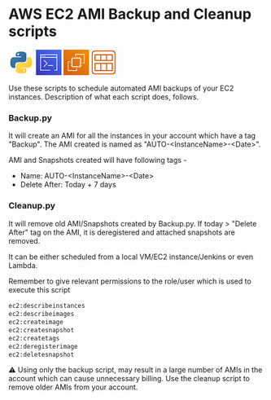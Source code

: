 # AWS EC2 AMI Backup and Cleanup scripts

![py](https://github.com/abiydv/ref-docs/blob/master/images/logos/python_small.png)
![cli](https://github.com/abiydv/ref-docs/blob/master/images/logos/aws-cli_small.png)
![ec2](https://github.com/abiydv/ref-docs/blob/master/images/logos/aws-ec2_small.png)
![ami](https://github.com/abiydv/ref-docs/blob/master/images/logos/aws-ami_small.png)

Use these scripts to schedule automated AMI backups of your EC2 instances. Description of what each script does, follows.

### Backup.py
It will create an AMI for all the instances in your account which have a tag "Backup". The AMI created is named as "AUTO-\<InstanceName\>\-\<Date\>".

AMI and Snapshots created will have following tags -  
 - Name\: AUTO-\<InstanceName\>\-\<Date\>
 - Delete After\: Today + 7 days

### Cleanup.py
It will remove old AMI/Snapshots created by Backup.py. If today \> "Delete After" tag on the AMI, it is deregistered and attached snapshots are removed.

It can be either scheduled from a local VM/EC2 instance/Jenkins or even Lambda. 

Remember to give relevant permissions to the role/user which is used to execute this script

	ec2:describeinstances
	ec2:describeimages
	ec2:createimage
	ec2:createsnapshot
	ec2:createtags
	ec2:deregisterimage
	ec2:deletesnapshot

:warning: Using only the backup script, may result in a large number of AMIs in the account which can cause unnecessary billing. Use the cleanup script to remove older AMIs from your account.
